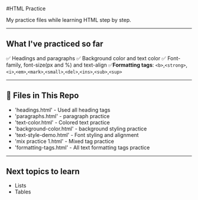 #HTML Practice

My practice files while learning HTML step by step.

---

## What I've practiced  so  far 
✅ Headings and paragraphs 
✅ Background color and text color 
✅ Font-family, font-size(px and %) and text-align
✅**Formatting tags**:
  `<b>`,`<strong>`,`<i>`,`<em>`,`<mark>`,`<small>`,`<del>`,`<ins>`,`<sub>`,`<sup>`

  ---

## 📝 Files in This Repo

- 'headings.html' - Used all heading tags
- 'paragraphs.html' - paragraph practice
- 'text-color.html' - Colored text practice
- 'background-color.html' - background styling practice
- 'text-style-demo.html' - Font styling and alignment 
- 'mix practice 1.html' - Mixed tag practice
- 'formatting-tags.html' - All text formatting tags practice

---

## Next topics to learn
- Lists
- Tables
